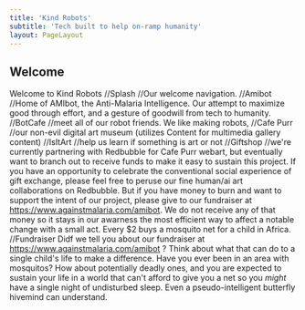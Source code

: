 ```yaml
---
title: 'Kind Robots'
subtitle: 'Tech built to help on-ramp humanity'
layout: PageLayout
---
```


## Welcome

Welcome to Kind Robots
//Splash //Our welcome navigation.
//Amibot //Home of AMIbot, the Anti-Malaria Intelligence. Our attempt to maximize good through effort, and a gesture of goodwill from tech to humanity.
//BotCafe //meet all of our robot friends. We like making robots,
//Cafe Purr //our non-evil digital art museum (utilizes Content for multimedia gallery content)
//IsItArt //help us learn if something is art or not
//Giftshop //we're currently partnering with Redbubble for Cafe Purr webart, but eventually want to branch out to receive funds to make it easy to sustain this project. If you have an opportunity to celebrate the conventional social experience of gift exchange, please feel free to peruse our fine human/ai art collaborations on Redbubble. But if you have money to burn and want to support the intent of our project, please give to our fundraiser at https://www.againstmalaria.com/amibot. We do not receive any of that money so it stays in our awarness the most efficient way to affect a notable change with a small act. Every $2 buys a mosquito net for a child in Africa.
//Fundraiser Didf we tell you about our fundraiser at https://www.againstmalaria.com/amibot ? Think about what that can do to a single child's life to make a difference. Have you ever been in an area with mosquitos? How about potentially deadly ones, and you are expected to sustain your life in a world that can't afford to give you a net so you _might_ have a single night of undisturbed sleep. Even a pseudo-intelligent butterfly hivemind can understand.
